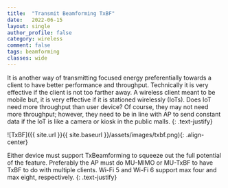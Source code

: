 ```yaml
---
title:  "Transmit Beamforming TxBF"
date:   2022-06-15
layout: single
author_profile: false
category: wireless
comment: false
tags: beamforming
classes: wide
---
```



It is another way of transmitting focused energy preferentially towards a client to have better performance and throughput. Technically it is very effective if the client is not too farther away. A wireless client meant to be mobile but, it is very effective if it is stationed wirelessly (IoTs). Does IoT need more throughput than user device? Of course, they may not need more throughput; however, they need to be in line with AP to send constant data if the IoT is like a camera or kiosk in the public malls.
{: .text-justify}

![TxBF]({{ site.url }}{{ site.baseurl }}/assets/images/txbf.png){: .align-center}

Either device must support TxBeamforming to squeeze out the full potential of the feature. Preferably the AP must do MU-MIMO or MU-TxBF to have TxBF to do with multiple clients. Wi-Fi 5 and Wi-Fi 6 support max four and max eight, respectively.
{: .text-justify}
